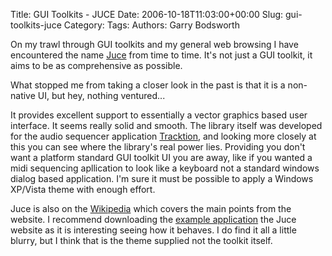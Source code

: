 Title: GUI Toolkits - JUCE
Date: 2006-10-18T11:03:00+00:00
Slug: gui-toolkits-juce
Category: 
Tags: 
Authors: Garry Bodsworth

On my trawl through GUI toolkits and my general web browsing I have encountered the name <a href="http://www.rawmaterialsoftware.com/juce/">Juce</a> from time to time.  It's not just a GUI toolkit, it aims to be as comprehensive as possible.

What stopped me from taking a closer look in the past is that it is a non-native UI, but hey, nothing ventured...

It provides excellent support to essentially a vector graphics based user interface.  It seems really solid and smooth.  The library itself was developed for the audio sequencer application <a href="http://www.mackie.com/products/tracktion2/">Tracktion</a>, and looking more closely at this you can see where the library's real power lies.  Providing you don't want a platform standard GUI toolkit UI you are away, like if you wanted a midi sequencing apllication to look like a keyboard not a standard windows dialog based application.  I'm sure it must be possible to apply a Windows XP/Vista theme with enough effort.

Juce is also on the <a href="http://en.wikipedia.org/wiki/Juce">Wikipedia</a> which covers the main points from the website.  I recommend downloading the <a href="http://www.rawmaterialsoftware.com/juce/download.php">example application</a> the Juce website as it is interesting seeing how it behaves.  I do find it all a little blurry, but I think that is the theme supplied not the toolkit itself.